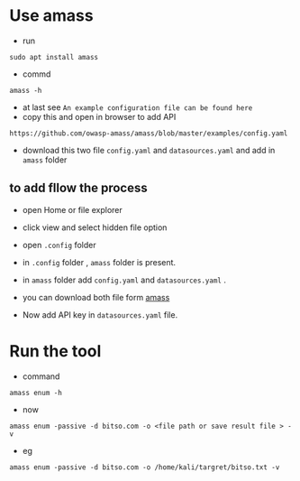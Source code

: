 



# Use amass
- run
```
sudo apt install amass 
```

- commd
```
amass -h
```

- at last see `An example configuration file can be found here` 
- copy  this and open in browser to add API 

```                                                                                                                                                
https://github.com/owasp-amass/amass/blob/master/examples/config.yaml                                                                                                                            
```
- download this two  file `config.yaml` and `datasources.yaml` and add in `amass` folder
                                   
## to add  fllow the process
- open Home or file explorer 
- click view and select hidden file option 
- open `.config` folder 
- in `.config` folder ,  `amass`  folder is present.
-  in `amass` folder add `config.yaml` and `datasources.yaml` .
-  you can download both file form [amass](https://github.com/owasp-amass/amass/blob/master/examples/config.yaml )

- Now add API key in `datasources.yaml` file.


# Run the tool

- command
```
amass enum -h 
```

- now
```
amass enum -passive -d bitso.com -o <file path or save result file > -v
```
- eg
```
amass enum -passive -d bitso.com -o /home/kali/targret/bitso.txt -v
```























                                                    
